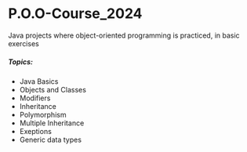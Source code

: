 # P.O.O-Course_2024
Java projects where object-oriented programming is practiced, in basic exercises

<h5>Topics:</h5>

- Java Basics
- Objects and Classes
- Modifiers
- Inheritance
- Polymorphism
- Multiple Inheritance
- Exeptions
- Generic data types
